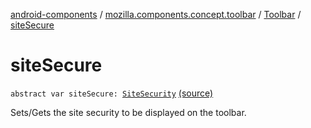 [android-components](../../index.md) / [mozilla.components.concept.toolbar](../index.md) / [Toolbar](index.md) / [siteSecure](./site-secure.md)

# siteSecure

`abstract var siteSecure: `[`SiteSecurity`](-site-security/index.md) [(source)](https://github.com/mozilla-mobile/android-components/blob/master/components/concept/toolbar/src/main/java/mozilla/components/concept/toolbar/Toolbar.kt#L40)

Sets/Gets the site security to be displayed on the toolbar.

